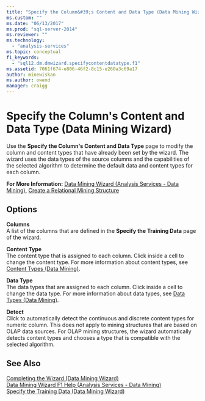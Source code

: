 ```yaml
---
title: "Specify the Column&#39;s Content and Data Type (Data Mining Wizard) | Microsoft Docs"
ms.custom: ""
ms.date: "06/13/2017"
ms.prod: "sql-server-2014"
ms.reviewer: ""
ms.technology: 
  - "analysis-services"
ms.topic: conceptual
f1_keywords: 
  - "sql12.dm.dmwizard.specifycontentdatatype.f1"
ms.assetid: 7061f674-e806-46f2-8c15-e260a3c69a17
author: minewiskan
ms.author: owend
manager: craigg
---
```

# Specify the Column&#39;s Content and Data Type (Data Mining Wizard)
  Use the **Specify the Column's Content and Data Type** page to modify the column and content types that have already been set by the wizard. The wizard uses the data types of the source columns and the capabilities of the selected algorithm to determine the default data and content types for each column.  
  
 **For More Information:** [Data Mining Wizard &#40;Analysis Services - Data Mining&#41;](data-mining/data-mining-wizard-analysis-services-data-mining.md), [Create a Relational Mining Structure](data-mining/create-a-relational-mining-structure.md)  
  
## Options  
 **Columns**  
 A list of the columns that are defined in the **Specify the Training Data** page of the wizard.  
  
 **Content Type**  
 The content type that is assigned to each column. Click inside a cell to change the content type. For more information about content types, see [Content Types &#40;Data Mining&#41;](data-mining/content-types-data-mining.md).  
  
 **Data Type**  
 The data types that are assigned to each column. Click inside a cell to change the data type. For more information about data types, see [Data Types &#40;Data Mining&#41;](data-mining/data-types-data-mining.md).  
  
 **Detect**  
 Click to automatically detect the continuous and discrete content types for numeric column. This does not apply to mining structures that are based on OLAP data sources. For OLAP mining structures, the wizard automatically detects content types and chooses a type that is compatible with the selected algorithm.  
  
## See Also  
 [Completing the Wizard &#40;Data Mining Wizard&#41;](completing-the-wizard-data-mining-wizard.md)   
 [Data Mining Wizard F1 Help &#40;Analysis Services - Data Mining&#41;](data-mining-wizard-f1-help-analysis-services-data-mining.md)   
 [Specify the Training Data &#40;Data Mining Wizard&#41;](specify-the-training-data-data-mining-wizard.md)  
  
  
